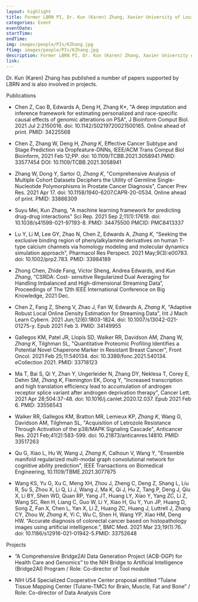 ```yaml
---
layout: highlight
title: Former LBRN PI, Dr. Kun (Karen) Zhang, Xavier University of Louisiana papers and projects
categories: Event
eventDate: 
startTime:
endTime:
img: images/people/PIs/KZhang.jpg
ftimg: images/people/PIs/KZhang.jpg
description: Former LBRN PI, Dr. Kun (Karen) Zhang, Xavier University of Louisiana, has published a number of papers supported by LBRN and is also involved in projects.
link:
---
```

Dr. Kun (Karen) Zhang has published a number of papers supported by LBRN and is also involved in projects.

Publications  

- Chen Z, Cao B, Edwards A, Deng H, Zhang K*, "A deep imputation and inference framework for estimating personalized and race-specific causal effects of genomic alterations on PSA", J Bioinform Comput Biol. 2021 Jul 2:2150016. doi: 10.1142/S0219720021500165. Online ahead of print. PMID: 34225568
    
- Chen Z, Zhang W, Deng H, *Zhang K*, Effective Cancer Subtype and Stage Prediction via Dropfeature-DNNs, IEEE/ACM Trans Comput Biol Bioinform, 2021 Feb 12;PP. doi: 10.1109/TCBB.2021.3058941.PMID: 33577454 DOI: 10.1109/TCBB.2021.3058941

- Zhang W, Dong Y, Sartor O, *Zhang K*, "Comprehensive Analysis of Multiple Cohort Datasets Deciphers the Utility of Germline Single-Nucleotide Polymorphisms in Prostate Cancer Diagnosis", Cancer Prev Res. 2021 Apr 17. doi: 10.1158/1940-6207.CAPR-20-0534. Online ahead of print. PMID: 33866309
    
- Suyu Mei, Kun Zhang, "A machine learning framework for predicting drug-drug interactions" Sci Rep. 2021 Sep 2;11(1):17619. doi: 10.1038/s41598-021-97193-8. PMID: 34475500 PMCID: PMC8413337
    
- Lu Y, Li M, Lee GY, Zhao N, Chen Z, Edwards A, *Zhang K*, "Seeking the exclusive binding region of phenylalkylamine derivatives on human T-type calcium channels via homology modeling and molecular dynamics simulation approach", Pharmacol Res Perspect. 2021 May;9(3):e00783. doi: 10.1002/prp2.783. PMID: 33984189
    
- Zhong Chen, Zhide Fang, Victor Sheng, Andrea Edwards, and *Kun Zhang*, “CSRDA: Cost- sensitive Regularized Dual Averaging for Handling Imbalanced and High-dimensional Streaming Data”, Proceedings of The 12th IEEE International Conference on Big Knowledge, 2021 Dec.
      
- Chen Z, Fang Z, Sheng V, Zhao J, Fan W, Edwards A, *Zhang K*, "Adaptive Robust Local Online Density Estimation for Streaming Data", Int J Mach Learn Cybern. 2021 Jun;12(6):1803-1824. doi: 10.1007/s13042-021-01275-y. Epub 2021 Feb 3. PMID: 34149955
    
- Gallegos KM, Patel JR, Llopis SD, Walker RR, Davidson AM, Zhang W, *Zhang K*, Tilghman SL, "Quantitative Proteomic Profiling Identifies a Potential Novel Chaperone Marker in Resistant Breast Cancer", Front Oncol. 2021 Feb 25;11:540134. doi: 10.3389/fonc.2021.540134. eCollection 2021. PMID: 33718123
     
- Ma T, Bai S, Qi Y, Zhan Y, Ungerleider N, Zhang DY, Neklesa T, Corey E, Dehm SM, *Zhang K*, Flemington EK, Dong Y, "Increased transcription and high translation efficiency lead to accumulation of androgen receptor splice variant after androgen deprivation therapy", Cancer Lett. 2021 Apr 28;504:37-48. doi: 10.1016/j.canlet.2020.12.037. Epub 2021 Feb 6. PMID: 33556543
    
- Walker RR, Gallegos KM, Bratton MR, Lemieux KP, *Zhang K*, Wang G, Davidson AM, Tilghman SL, "Acquisition of Letrozole Resistance Through Activation of the p38/MAPK Signaling Cascade", Anticancer Res. 2021 Feb;41(2):583-599. doi: 10.21873/anticanres.14810. PMID: 33517263
    
- Qu G, Xiao L, Hu W, Wang J, *Zhang K*, Calhoun V, Wang Y, "Ensemble manifold regularized multi-modal graph convolutional network for cognitive ability prediction", IEEE Transactions on Biomedical Engineering, 10.1109/TBME.2021.3077875
    
- Wang KS, Yu G, Xu C, Meng XH, Zhou J, Zheng C, Deng Z, Shang L, Liu R, Su S, Zhou X, Li Q, Li J, Wang J, Ma K, Qi J, Hu Z, Tang P, Deng J, Qiu X, Li BY, Shen WD, Quan RP, Yang JT, Huang LY, Xiao Y, Yang ZC, Li Z, Wang SC, Ren H, Liang C, Guo W, Li Y, Xiao H, Gu Y, Yun JP, Huang D, Song Z, Fan X, Chen L, Yan X, Li Z, Huang ZC, Huang J, Luttrell J, Zhang CY, Zhou W, *Zhang K*, Yi C, Wu C, Shen H, Wang YP, Xiao HM, Deng HW. “Accurate diagnosis of colorectal cancer based on histopathology images using artificial intelligence.”, BMC Med. 2021 Mar 23;19(1):76. doi: 10.1186/s12916-021-01942-5.PMID: 33752648
     
Projects  
- “A Comprehensive Bridge2AI Data Generation Project (ACB-DGP) for Health Care and Genomics” to the NIH Bridge to Artificial Intelligence (Bridge2AI) Program / Role: Co-director of Tool module

- NIH U54 Specialized Cooperative Center proposal entitled “Tulane Tissue Mapping Center (Tulane-TMC) for Brain, Muscle, Fat and Bone” / Role: Co-director of Data Analysis Core  

[1]: https://www.jhsgo.org/article/S2589-5141(21)00089-X/fulltext
[2]: https://pubmed.ncbi.nlm.nih.gov/34336394/
